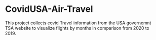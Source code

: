 # CovidUSA-Air-Travel

This project collects covid Travel information from the USA governemnt TSA website to visualize flights by months in comparison from 2020 to 2019.
